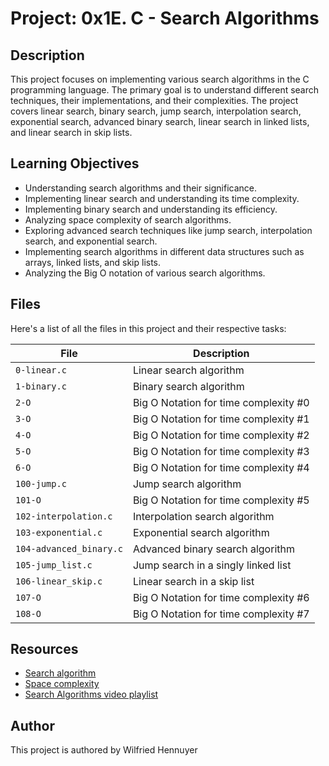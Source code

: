 # Project: 0x1E. C - Search Algorithms

## Description

This project focuses on implementing various search algorithms in the C programming language. The primary goal is to understand different search techniques, their implementations, and their complexities. The project covers linear search, binary search, jump search, interpolation search, exponential search, advanced binary search, linear search in linked lists, and linear search in skip lists.

## Learning Objectives

- Understanding search algorithms and their significance.
- Implementing linear search and understanding its time complexity.
- Implementing binary search and understanding its efficiency.
- Analyzing space complexity of search algorithms.
- Exploring advanced search techniques like jump search, interpolation search, and exponential search.
- Implementing search algorithms in different data structures such as arrays, linked lists, and skip lists.
- Analyzing the Big O notation of various search algorithms.

## Files

Here's a list of all the files in this project and their respective tasks:

| **File**                             | **Description**                                   |
| ------------------------------------ | ------------------------------------------------- |
| `0-linear.c`                         | Linear search algorithm                           |
| `1-binary.c`                         | Binary search algorithm                           |
| `2-O`                                | Big O Notation for time complexity #0             |
| `3-O`                                | Big O Notation for time complexity #1             |
| `4-O`                                | Big O Notation for time complexity #2             |
| `5-O`                                | Big O Notation for time complexity #3             |
| `6-O`                                | Big O Notation for time complexity #4             |
| `100-jump.c`                         | Jump search algorithm                             |
| `101-O`                              | Big O Notation for time complexity #5             |
| `102-interpolation.c`                | Interpolation search algorithm                     |
| `103-exponential.c`                  | Exponential search algorithm                       |
| `104-advanced_binary.c`              | Advanced binary search algorithm                   |
| `105-jump_list.c`                    | Jump search in a singly linked list               |
| `106-linear_skip.c`                   | Linear search in a skip list                       |
| `107-O`                              | Big O Notation for time complexity #6             |
| `108-O`                              | Big O Notation for time complexity #7             |

## Resources

- [Search algorithm](https://intranet.alxswe.com/rltoken/ap2kuRv8qrUMyQ0-MY3EXw)
- [Space complexity](https://intranet.alxswe.com/rltoken/QK9ENdoTyqGs0d4_M3XE3g)
- [Search Algorithms video playlist](https://intranet.alxswe.com/rltoken/_4-JUPlg6lfKZO2YPHCA7g)

## Author

This project is authored by Wilfried Hennuyer
